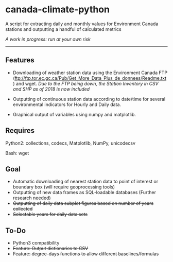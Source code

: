 # canada-climate-python

A script for extracting daily and monthly values for Environment Canada stations and outputting a handful of calculated metrics

_A work in progress: run at your own risk_ 

---
## Features

- Downloading of weather station data using the Environment Canada FTP (<ftp://ftp.tor.ec.gc.ca/Pub/Get_More_Data_Plus_de_donnees/Readme.txt>) and wget. 
_Due to the FTP being down, the Station Inventory in CSV and SHP as of 2018 is now included_

- Outputting of continuous station data according to date/time for several environmental indicators for Hourly and Daily data.

- Graphical output of variables using numpy and matplotlib.

## Requires

Python2: collections, codecs, Matplotlib, NumPy, unicodecsv

Bash: wget 

## Goal

- Automatic downloading of nearest station data to point of interest or boundary box (will require geoprocessing tools)
- Outputting of new data frames as SQL-loadable databases (Further research needed)
- ~~Outputting of daily data subplot figures based on number of years collected~~
- ~~Selectable years for daily data sets~~

## To-Do

- Python3 compatibility
- ~~Feature: Output dictionaries to CSV~~
- ~~Feature: degree-days functions to allow different baselines/formulas~~
